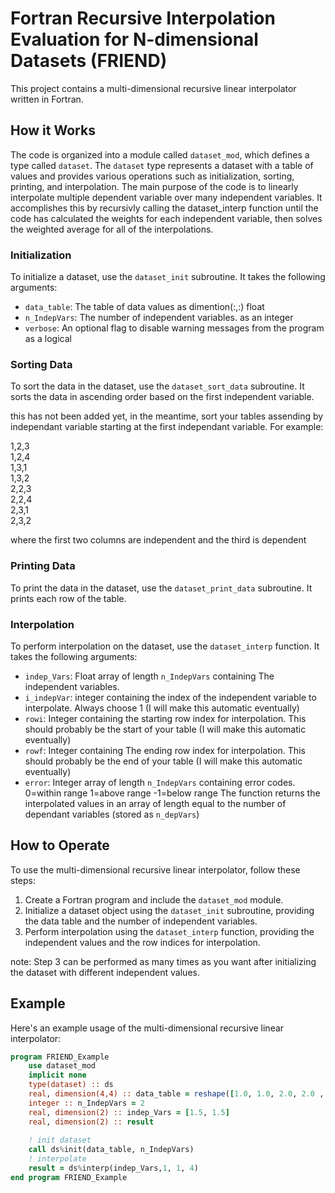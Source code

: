 # Fortran Recursive Interpolation Evaluation for N-dimensional Datasets (FRIEND)

This project contains a multi-dimensional recursive linear interpolator written in Fortran.

## How it Works

The code is organized into a module called `dataset_mod`, which defines a type called `dataset`. The `dataset` type represents a dataset with a table of values and provides various operations such as initialization, sorting, printing, and interpolation.  The main purpose of the code is to linearly interpolate multiple dependent variable over many independent variables.  It accomplishes this by recursivly calling the dataset_interp function until the code has calculated the weights for each independent variable, then solves the weighted average for all of the interpolations.

### Initialization

To initialize a dataset, use the `dataset_init` subroutine. It takes the following arguments:
- `data_table`: The table of data values as dimention(:,:) float
- `n_IndepVars`: The number of independent variables. as an integer
- `verbose`: An optional flag to disable warning messages from the program as a logical

### Sorting Data

To sort the data in the dataset, use the `dataset_sort_data` subroutine. It sorts the data in ascending order based on the first independent variable. 
    
this has not been added yet, in the meantime, sort your tables assending by independant variable starting at the first independant variable. For example:

1,2,3\
1,2,4\
1,3,1\
1,3,2\
2,2,3\
2,2,4\
2,3,1\
2,3,2

where the first two columns are independent and the third is dependent

### Printing Data

To print the data in the dataset, use the `dataset_print_data` subroutine. It prints each row of the table.

### Interpolation

To perform interpolation on the dataset, use the `dataset_interp` function. It takes the following arguments:
- `indep_Vars`: Float array of length `n_IndepVars` containing The independent variables. 
- `i_indepVar`: integer containing the index of the independent variable to interpolate. Always choose 1 (I will make this automatic eventually)
- `rowi`: Integer containing the starting row index for interpolation. This should probably be the start of your table (I will make this automatic eventually)
- `rowf`: Integer containing The ending row index for interpolation. This should probably be the end of your table (I will make this automatic eventually)
- `error`: Integer array of length `n_IndepVars` containing error codes. 0=within range 1=above range -1=below range
The function returns the interpolated values in an array of length equal to the number of dependant variables (stored as `n_depVars`)

## How to Operate

To use the multi-dimensional recursive linear interpolator, follow these steps:

1. Create a Fortran program and include the `dataset_mod` module.
2. Initialize a dataset object using the `dataset_init` subroutine, providing the data table and the number of independent variables.
3. Perform interpolation using the `dataset_interp` function, providing the independent values and the row indices for interpolation.

note: Step 3 can be performed as many times as you want after initializing the dataset with different independent values. 

## Example

Here's an example usage of the multi-dimensional recursive linear interpolator:

```fortran
program FRIEND_Example
    use dataset_mod
    implicit none
    type(dataset) :: ds
    real, dimension(4,4) :: data_table = reshape([1.0, 1.0, 2.0, 2.0 , 1.0, 2.0, 1.0, 2.0, 1.0, 3.0, 1.0,3.0,4.,5.,5.,6.], [4,4])
    integer :: n_IndepVars = 2
    real, dimension(2) :: indep_Vars = [1.5, 1.5]
    real, dimension(2) :: result
    
    ! init dataset
    call ds%init(data_table, n_IndepVars)
    ! interpolate
    result = ds%interp(indep_Vars,1, 1, 4)
end program FRIEND_Example
